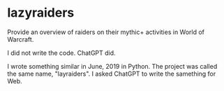 # lazyraiders
Provide an overview of raiders on their mythic+ activities in World of Warcraft.

I did not write the code.  ChatGPT did.

I wrote something similar in June, 2019 in Python.  The project was called the same name, "layraiders".  I asked ChatGPT to write the samething for Web.
